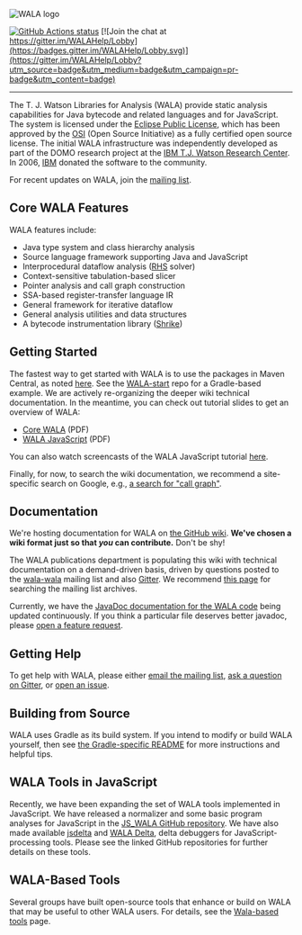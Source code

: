 ![WALA logo](http://wala.sourceforge.net/wiki/images/9/94/WALA-banner.png)

[![GitHub Actions status](https://github.com/wala/WALA/workflows/Continuous%20integration/badge.svg)](https://github.com/wala/WALA/actions?query=workflow%3A%22Continuous+integration%22) [![Join the chat at https://gitter.im/WALAHelp/Lobby](https://badges.gitter.im/WALAHelp/Lobby.svg)](https://gitter.im/WALAHelp/Lobby?utm_source=badge&utm_medium=badge&utm_campaign=pr-badge&utm_content=badge)

-------------------------

The T. J. Watson Libraries for Analysis (WALA) provide static analysis capabilities for Java bytecode and related languages and for JavaScript. The system is licensed under the [Eclipse Public License](http://www.eclipse.org/legal/epl-v10.html), which has been approved by the [OSI](http://www.opensource.org/) (Open Source Initiative) as a fully certified open source license. The initial WALA infrastructure was independently developed as part of the DOMO research project at the [IBM T.J. Watson Research Center](http://www.research.ibm.com/). In 2006, [IBM](http://www.ibm.com/us/) donated the software to the community.

For recent updates on WALA, join the [mailing list](http://sourceforge.net/p/wala/mailman/).

## Core WALA Features

WALA features include:

* Java type system and class hierarchy analysis
* Source language framework supporting Java and JavaScript
* Interprocedural dataflow analysis ([RHS](http://www.cs.wisc.edu/~reps/#popl95) solver)
* Context-sensitive tabulation-based slicer
* Pointer analysis and call graph construction
* SSA-based register-transfer language IR
* General framework for iterative dataflow
* General analysis utilities and data structures
* A bytecode instrumentation library ([Shrike](https://github.com/wala/WALA/wiki/Shrike))

## Getting Started

The fastest way to get started with WALA is to use the packages in Maven Central, as noted [here](https://github.com/wala/WALA/wiki/Getting-Started#quick-start-using-maven-central-packages).  See the [WALA-start](https://github.com/wala/WALA-start) repo for a Gradle-based example.  We are actively re-organizing the deeper wiki technical documentation.  In the meantime, you can check out tutorial slides to get an overview of WALA:

* [Core WALA](http://wala.sourceforge.net/files/PLDI_WALA_Tutorial.pdf) (PDF)
* [WALA JavaScript](http://wala.sourceforge.net/files/WALAJavaScriptTutorial.pdf) (PDF)

You can also watch screencasts of the WALA JavaScript tutorial [here](https://www.youtube.com/user/WALALibraries/videos).

Finally, for now, to search the wiki documentation, we recommend a site-specific search on Google, e.g., [a search for "call graph"](https://www.google.com/search?q=call+graph+site%3Ahttps%3A%2F%2Fgithub.com%2Fwala%2FWALA%2Fwiki&oq=call+graph+site%3Ahttps%3A%2F%2Fgithub.com%2Fwala%2FWALA%2Fwiki).

## Documentation

We're hosting documentation for WALA on [the GitHub wiki](https://github.com/wala/WALA/wiki).  **We've chosen a wiki format just so that _you_ can contribute.** Don't be shy!

The WALA publications department is populating this wiki with technical documentation on a demand-driven basis, driven by questions posted to the [wala-wala](http://sourceforge.net/p/wala/mailman/) mailing list and also [Gitter](https://gitter.im/WALAHelp/Lobby). We recommend [this page](https://groups.google.com/forum/#!forum/wala-sourceforge-net) for searching the mailing list archives.

Currently, we have the [JavaDoc documentation for the WALA code](https://wala.github.io/javadoc) being updated continuously. If you think a particular file deserves better javadoc, please [open a feature request](https://github.com/wala/WALA/issues).

## Getting Help

To get help with WALA, please either [email the mailing list](http://sourceforge.net/p/wala/mailman/), [ask a question on Gitter](https://gitter.im/WALAHelp/Lobby), or [open an issue](https://github.com/wala/WALA/issues).

## Building from Source

WALA uses Gradle as its build system.  If you intend to modify or build WALA yourself, then see [the Gradle-specific README](README-Gradle.md) for more instructions and helpful tips.

## WALA Tools in JavaScript

Recently, we have been expanding the set of WALA tools implemented in JavaScript. We have released a normalizer and some basic program analyses for JavaScript in the [JS_WALA GitHub repository](https://github.com/wala/JS_WALA). We have also made available [jsdelta](https://github.com/wala/jsdelta) and [WALA Delta](https://github.com/wala/WALADelta), delta debuggers for JavaScript-processing tools. Please see the linked GitHub repositories for further details on these tools.

## WALA-Based Tools

Several groups have built open-source tools that enhance or build on WALA that may be useful to other WALA users. For details, see the [Wala-based tools](https://github.com/wala/WALA/wiki/WALA-Based-Tools) page.
